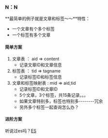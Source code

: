 ### N：N
**最简单的例子就是文章和标签～～**特性：
* 一个文章有个多个标签
* 一个标签有多个文章

#### 简单方案
1. 文章表    ： aid => content
    * 记录文章ID和文章信息
2. 标签表    ： tid => tagname
    * 记录标签ID和标签信息
3. 文章和标签映射表   : mid => aid,tid
    * 记录标签ID和文章ID
    * 5个文章，3个标签，共15条记录。。。
    * 如果文章特别多，标签也特别多--------冗余
    * 另外多个标签一起查询怎么办？

#### 进阶方案
听说过es吗？[ES](https://www.elastic.co/guide/cn/elasticsearch/guide/current/foreword_id.html)
